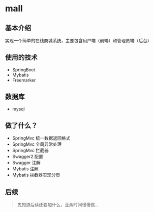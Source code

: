 # mall

## 基本介绍
实现一个简单的在线商城系统，主要包含用户端（前端）和管理员端（后台）

## 使用的技术
* SpringBoot 
* Mybatis 
* Freemarker

## 数据库
* mysql

## 做了什么？
* SpringMvc 统一数据返回格式
* SpringMvc 全局异常处理
* SpringMvc 拦截器
* Swagger2 配置
* Swagger 注解
* Mybatis 注解
* Mybatis 拦截器实现分页

## 后续
> 鬼知道后续还要加什么，业余时间慢慢做...
